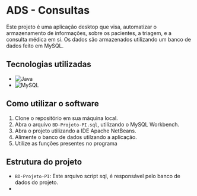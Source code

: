 
# ADS - Consultas

Este projeto é uma aplicação desktop que visa, automatizar o armazenamento de informações, sobre os pacientes, a triagem, e a consulta médica em si. Os dados são armazenados utilizando um banco de dados feito em MySQL.

## Tecnologias utilizadas

- ![Java](https://img.shields.io/badge/Java-ED8B00?style=for-the-badge&logo=openjdk&logoColor=white)
- ![MySQL](https://img.shields.io/badge/MySQL-005C84?style=for-the-badge&logo=mysql&logoColor=white)

## Como utilizar o software

1. Clone o repositório em sua máquina local.
2. Abra o arquivo `BD-Projeto-PI.sql`, utilizando o MySQL Workbench.
3. Abra o projeto utilizando a IDE Apache NetBeans.
4. Alimente o banco de dados utilzando a aplicação.
5. Utilize as funções presentes no programa

## Estrutura do projeto

- `BD-Projeto-PI`: Este arquivo script sql, é responsável pelo banco de dados do projeto.
- 
